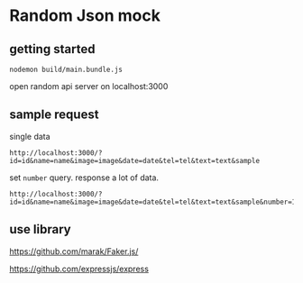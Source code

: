 # Random Json mock

## getting started
```
nodemon build/main.bundle.js
```

open random api server on localhost:3000

## sample request

single data
```
http://localhost:3000/?id=id&name=name&image=image&date=date&tel=tel&text=text&sample

```

set `number` query.
response a lot of data.
```
http://localhost:3000/?id=id&name=name&image=image&date=date&tel=tel&text=text&sample&number=1000
```

## use library

https://github.com/marak/Faker.js/

https://github.com/expressjs/express
